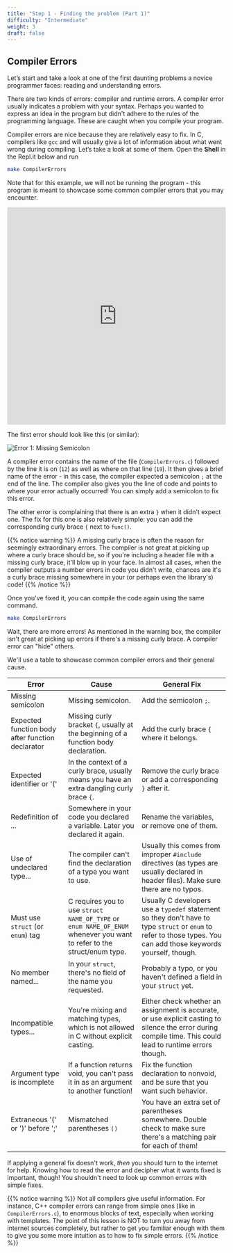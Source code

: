 ```yaml
---
title: "Step 1 - Finding the problem (Part 1)"
difficulty: "Intermediate"
weight: 3
draft: false
---
```


## Compiler Errors

Let’s start and take a look at one of the first daunting problems a novice programmer faces: reading and understanding errors.

There are two kinds of errors: compiler and runtime errors. A compiler error usually indicates a problem with your syntax. Perhaps you wanted to express an idea in the program but didn't adhere to the rules of the programming language. These are caught when you compile your program.

Compiler errors are nice because they are relatively easy to fix. In C, compilers like `gcc` and will usually give a lot of information about what went wrong during compiling. Let’s take a look at some of them. Open the **Shell** in the Repl.it below and run 

```bash
make CompilerErrors
```

Note that for this example, we will not be running the program - this program is meant to showcase some common compiler errors that you may encounter.

<iframe height="500px" width="100%" src="https://replit.com/@nuevofoundation/Debugging-Samples-C?lite=true#CompilerErrors.c" scrolling="no" frameborder="no" allowtransparency="true" allowfullscreen="true" sandbox="allow-forms allow-pointer-lock allow-popups allow-same-origin allow-scripts allow-modals"></iframe>

The first error should look like this (or similar):

![Error 1: Missing Semicolon](../resources/w2-01.png)

A compiler error contains the name of the file (`CompilerErrors.c`) followed by the line it is on (`12`) as well as where on that line (`19`). It then gives a brief name of the error - in this case, the compiler expected a semicolon `;` at the end of the line. The compiler also gives you the line of code and points to where your error actually occurred! You can simply add a semicolon to fix this error.

The other error is complaining that there is an extra `}` when it didn't expect one. The fix for this one is also relatively simple: you can add the corresponding curly brace `{` next to `func()`.

{{% notice warning %}}
A missing curly brace is often the reason for seemingly extraordinary errors. The compiler is not great at picking up where a curly brace should be, so if you're including a header file with a missing curly brace, it'll blow up in your face. In almost all cases, when the compiler outputs a number errors in code you didn't write, chances are it's a curly brace missing somewhere in your (or perhaps even the library's) code!
{{% /notice %}}

Once you've fixed it, you can compile the code again using the same command.

```bash
make CompilerErrors
```

Wait, there are more errors! As mentioned in the warning box, the compiler isn't great at picking up errors if there's a missing curly brace. A compiler error can "hide" others.

We'll use a table to showcase common compiler errors and their general cause.

| Error | Cause | General Fix |
|---|---|---|
| Missing semicolon | Missing semicolon. | Add the semicolon `;`.|
| Expected function body after function declarator | Missing curly bracket `{`, usually at the beginning of a function body declaration. | Add the curly brace `{` where it belongs. |
| Expected identifier or '('| In the context of a curly brace, usually means you have an extra dangling curly brace `{`. | Remove the curly brace or add a corresponding `}` after it.|
| Redefinition of ... | Somewhere in your code you declared a variable. Later you declared it again. | Rename the variables, or remove one of them. |
| Use of undeclared type... | The compiler can't find the declaration of a type you want to use. | Usually this comes from improper `#include` directives (as types are usually declared in header files). Make sure there are no typos. |
| Must use `struct` (or `enum`) tag | C requires you to use `struct NAME_OF_TYPE` or `enum NAME_OF_ENUM` whenever you want to refer to the struct/enum type. | Usually C developers use a `typedef` statement so they don't have to type `struct` or `enum` to refer to those types. You can add those keywords yourself, though. |
| No member named... | In your `struct`, there's no field of the name you requested. | Probably a typo, or you haven't defined a field in your `struct` yet. |
| Incompatible types... | You're mixing and matching types, which is not allowed in C without explicit casting. | Either check whether an assignment is accurate, or use explicit casting to silence the error during compile time. This could lead to runtime errors though. |
| Argument type is incomplete | If a function returns void, you can't pass it in as an argument to another function! | Fix the function declaration to nonvoid, and be sure that you want such behavior. |
| Extraneous '(' or ')' before ';' | Mismatched parentheses `()` | You have an extra set of parentheses somewhere. Double check to make sure there's a matching pair for each of them! |

If applying a general fix doesn't work, *then* you should turn to the internet for help. Knowing how to read the error and decipher what it wants fixed is important, though! You shouldn't need to look up common errors with simple fixes.

{{% notice warning %}}
Not all compilers give useful information. For instance, C++ compiler errors can range from simple ones (like in `CompilerErrors.c`), to enormous blocks of text, especially when working with templates. The point of this lesson is NOT to turn you away from internet sources completely, but rather to get you familiar enough with them to give you some more intuition as to how to fix simple errors.
{{% /notice %}}